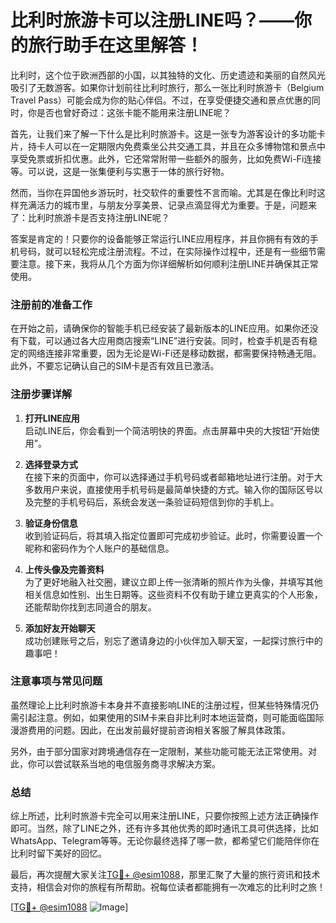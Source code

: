 # 比利时旅游卡可以注册LINE吗？——你的旅行助手在这里解答！

比利时，这个位于欧洲西部的小国，以其独特的文化、历史遗迹和美丽的自然风光吸引了无数游客。如果你计划前往比利时旅行，那么一张比利时旅游卡（Belgium Travel Pass）可能会成为你的贴心伴侣。不过，在享受便捷交通和景点优惠的同时，你是否也曾好奇过：这张卡能不能用来注册LINE呢？

首先，让我们来了解一下什么是比利时旅游卡。这是一张专为游客设计的多功能卡片，持卡人可以在一定期限内免费乘坐公共交通工具，并且在众多博物馆和景点中享受免票或折扣优惠。此外，它还常常附带一些额外的服务，比如免费Wi-Fi连接等。可以说，这是一张集便利与实惠于一体的旅行好物。

然而，当你在异国他乡游玩时，社交软件的重要性不言而喻。尤其是在像比利时这样充满活力的城市里，与朋友分享美景、记录点滴显得尤为重要。于是，问题来了：比利时旅游卡是否支持注册LINE呢？

答案是肯定的！只要你的设备能够正常运行LINE应用程序，并且你拥有有效的手机号码，就可以轻松完成注册流程。不过，在实际操作过程中，还是有一些细节需要注意。接下来，我将从几个方面为你详细解析如何顺利注册LINE并确保其正常使用。

### 注册前的准备工作

在开始之前，请确保你的智能手机已经安装了最新版本的LINE应用。如果你还没有下载，可以通过各大应用商店搜索“LINE”进行安装。同时，检查手机是否有稳定的网络连接非常重要，因为无论是Wi-Fi还是移动数据，都需要保持畅通无阻。此外，不要忘记确认自己的SIM卡是否有效且已激活。

### 注册步骤详解

1. **打开LINE应用**  
   启动LINE后，你会看到一个简洁明快的界面。点击屏幕中央的大按钮“开始使用”。

2. **选择登录方式**  
   在接下来的页面中，你可以选择通过手机号码或者邮箱地址进行注册。对于大多数用户来说，直接使用手机号码是最简单快捷的方式。输入你的国际区号以及完整的手机号码后，系统会发送一条验证码短信到你的手机上。

3. **验证身份信息**  
   收到验证码后，将其填入指定位置即可完成初步验证。此时，你需要设置一个昵称和密码作为个人账户的基础信息。

4. **上传头像及完善资料**  
   为了更好地融入社交圈，建议立即上传一张清晰的照片作为头像，并填写其他相关信息如性别、出生日期等。这些资料不仅有助于建立更真实的个人形象，还能帮助你找到志同道合的朋友。

5. **添加好友开始聊天**  
   成功创建账号之后，别忘了邀请身边的小伙伴加入聊天室，一起探讨旅行中的趣事吧！

### 注意事项与常见问题

虽然理论上比利时旅游卡本身并不直接影响LINE的注册过程，但某些特殊情况仍需引起注意。例如，如果使用的SIM卡来自非比利时本地运营商，则可能面临国际漫游费用的问题。因此，在出发前最好提前咨询相关客服了解具体政策。

另外，由于部分国家对跨境通信存在一定限制，某些功能可能无法正常使用。对此，你可以尝试联系当地的电信服务商寻求解决方案。

### 总结

综上所述，比利时旅游卡完全可以用来注册LINE，只要你按照上述方法正确操作即可。当然，除了LINE之外，还有许多其他优秀的即时通讯工具可供选择，比如WhatsApp、Telegram等等。无论你最终选择了哪一款，都希望它们能陪伴你在比利时留下美好的回忆。

最后，再次提醒大家关注[TG💪+ @esim1088](https://t.me/s/esim1088)，那里汇聚了大量的旅行资讯和技术支持，相信会对你的旅程有所帮助。祝每位读者都能拥有一次难忘的比利时之旅！

[[TG💪+ @esim1088](https://t.me/s/esim1088) ![Image](https://i.postimg.cc/4NQfJmqS/Snipaste-2025-05-13-00-14-12.png)]